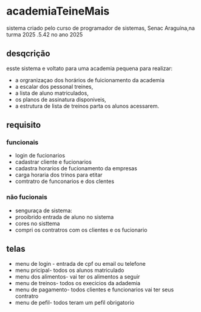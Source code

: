 # academiaTeineMais
sistema criado pelo curso de programador  de sistemas, Senac Araguína,na turma 2025 .5.42 no ano 2025 

## desqcrição 
esste sistema e voltato para uma academia pequena para realizar:
- a orgranizaçao dos horários de fuicionamento da academia
- a escalar dos pessonal treines,
- a lista de aluno matriculados,
- os planos de assinatura disponiveis,
- a estrutura de lista de treinos parta os alunos acessarem.
## requisito

### funcionais 
- login de fucionarios 
- cadastrar cliente e fucionarios 
- cadastra horarios de fucionamento da empresas
- carga horaria dos trinos para etitar 
- comtratro de funconarios  e dos clentes
### não fucionais 
- senguraça de sistema:
- prooibrido  entrada de aluno no sistema
- cores no sisttema 
- compri os contratros com os clientes e os fucionario 
## telas 
- menu  de login - entrada de cpf ou email ou telefone 
- menu pricipal- todos os alunos matriculado 
- menu dos alimentos- vai ter os alimentos a seguir
- menu de treinos- todos os execicios da adademia 
- menu de pagamento- todos clientes e funcionarios vai ter seus contratro
- menu de pefil- todos teram um pefil obrigatorio
